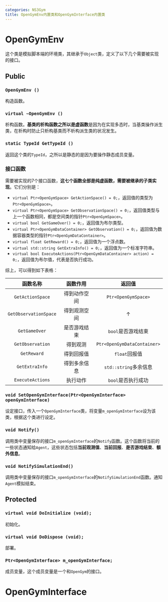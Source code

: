 ```yaml
---
categories: NS3Gym
title: OpenGymEnv内置类和OpenGymInterface内置类
---
```


# OpenGymEnv

这个类是模拟脚本端的环境类，其继承于`Object`类，定义了以下几个需要被实现的接口。

## Public

### `OpenGymEnv ()`

构造函数。

### `virtual ~OpenGymEnv ()`

析构函数。**基类的析构函数之所以是虚函数**是因为在实现多态时，当基类操作派生类，在析构时防止只析构基类而不析构派生类的状况发生。

### `static TypeId GetTypeId ()`

返回这个类的`TypeId`，之所以是静态的是因为要操作静态成员变量。

### 接口函数

需要被实现的7个接口函数，**这七个函数全部是纯虚函数，需要被继承的子类实现**。它们分别是：

- `virtual Ptr<OpenGymSpace> GetActionSpace() = 0;`，返回值的类型为`Ptr<OpenGymSpace>`。
- `virtual Ptr<OpenGymSpace> GetObservationSpace() = 0;`，返回值类型与上一个函数相同，都是空间类的指针`Ptr<OpenGymSpace>`。
- `virtual bool GetGameOver() = 0;`，返回值为布尔类型。
- `virtual Ptr<OpenGymDataContainer> GetObservation() = 0;`，返回值为数据容器类型的指针`Ptr<OpenGymDataContainer>`。
- `virtual float GetReward() = 0;`，返回值为一个浮点数。
- `virtual std::string GetExtraInfo() = 0;`，返回值为一个标准字符串。
- `virtual bool ExecuteActions(Ptr<OpenGymDataContainer> action) = 0;`，返回值为布尔值，代表是否执行成功。

综上，可以得到如下表格：

|       函数名称        |   函数作用   |           返回值            |
| :-------------------: | :----------: | :-------------------------: |
|   `GetActionSpace`    | 得到动作空间 |     `Ptr<OpenGymSpace>`     |
| `GetObservationSpace` | 得到观测空间 |              ↑              |
|     `GetGameOver`     | 是否游戏结束 |     `bool`是否游戏结束      |
|   `GetObservation`    |   得到观测   | `Ptr<OpenGymDataContainer>` |
|      `GetReward`      |  得到回报值  |        `float`回报值        |
|    `GetExtraInfo`     | 得到多余信息 |    `std::string`多余信息    |
|   `ExecuteActions`    |   执行动作   |     `bool`是否执行成功      |

### `void SetOpenGymInterface(Ptr<OpenGymInterface> openGymInterface)`

设定接口，传入一个`OpenGymInterface`类，将变量`m_openGymInterface`设为该类，根据这个类进行设定。

### `void Notify()`

调用类中变量保存的接口`m_openGymInterface`的`Notify`函数。这个函数将当前的一些状态通知给`Agent`，这些状态包括**当前观测值**、**当前回报**、**是否游戏结束**、**额外信息**。

### `void NotifySimulationEnd()`

调用类中变量保存的接口`m_openGymInterface`的`NotifySimulationEnd`函数。通知`Agent`模拟结束。

## Protected

### `virtual void DoInitialize (void);`

初始化。

### `virtual void DoDispose (void);`

部署。

### `Ptr<OpenGymInterface> m_openGymInterface;`

成员变量，这个成员变量是一个和`OpenGym`的接口。

# OpenGymInterface

